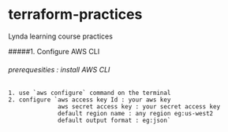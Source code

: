 # terraform-practices
Lynda learning course practices

#####1. Configure AWS CLI
###### prerequesities : install AWS CLI
    1. use `aws configure` command on the terminal
    2. configure `aws access key Id : your aws key
                  aws secret access key : your secret access key
                  default region name : any region eg:us-west2
                  default output format : eg:json`

